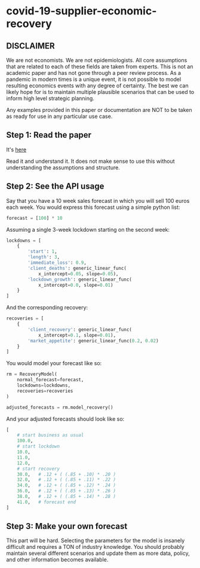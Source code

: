 # covid-19-supplier-economic-recovery

## DISCLAIMER

We are not economists. We are not epidemiologists. All core assumptions that
are related to each of these fields are taken from experts. This is not an
academic paper and has not gone through a peer review process. As a pandemic
in modern times is a unique event, it is not possible to model resulting
economics events with any degree of certainty. The best we can likely hope
for is to maintain multiple plausible scenarios that can be used to inform high
level strategic planning.

Any examples provided in this paper or documentation are NOT to be taken as
ready for use in any particular use case.

## Step 1: Read the paper

It's [here](https://docs.google.com/document/d/1cD82e4LuWe0lUrHlFCy9GBYMcJesbVRGy9zBlU9r0wM/)

Read it and understand it. It does not make sense to use this without
understanding the assumptions and structure.

## Step 2: See the API usage

Say that you have a 10 week sales forecast in which you will sell
100 euros each week. You would express this forecast using a simple
python list:

```py
forecast = [100] * 10
```

Assuming a single 3-week lockdown starting on the second week:

```py
lockdowns = [
    {
        'start': 1,
        'length': 3,
        'immediate_loss': 0.9,
        'client_deaths': generic_linear_func(
            x_intercept=0.05, slope=0.05),
        'lockdown_growth': generic_linear_func(
            x_intercept=0.0, slope=0.01)
    }
]
```

And the corresponding recovery:

```py
recoveries = [
    {
        'client_recovery': generic_linear_func(
            x_intercept=0.1, slope=0.01),
        'market_appetite': generic_linear_func(0.2, 0.02)
    }
]
```

You would model your forecast like so:

```py
rm = RecoveryModel(
    normal_forecast=forecast,
    lockdowns=lockdowns,
    recoveries=recoveries
)

adjusted_forecasts = rm.model_recovery()
```

And your adjusted forecasts should look like so:

```py
[
    # start business as usual
    100.0,
    # start lockdown
    10.0,
    11.0,
    12.0,
    # start recovery
    30.0,   # .12 + ( (.85 + .10) * .20 )
    32.0,   # .12 + ( (.85 + .11) * .22 )
    34.0,   # .12 + ( (.85 + .12) * .24 )
    36.0,   # .12 + ( (.85 + .13) * .26 )
    38.0,   # .12 + ( (.85 + .14) * .28 )
    41.0,   # forecast end
]
```

## Step 3: Make your own forecast

This part will be hard. Selecting the parameters for the model is insanely
difficult and requires a TON of industry knowledge. You should probably
maintain several different scenarios and update them as more data, policy,
and other information becomes available.